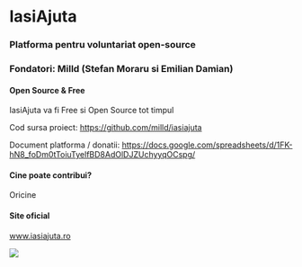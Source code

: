 # IasiAjuta
### Platforma pentru voluntariat open-source
### Fondatori: Milld (Stefan Moraru si Emilian Damian)

#### Open Source & Free

IasiAjuta va fi Free si Open Source tot timpul

Cod sursa proiect: https://github.com/milld/iasiajuta

Document platforma / donatii: https://docs.google.com/spreadsheets/d/1FK-hN8_foDm0tToiuTyelfBD8AdOlDJZUchyyqOCspg/

#### Cine poate contribui?

Oricine

#### Site oficial

www.iasiajuta.ro

![](http://blog.mgechev.com/images/open-source/logo.png)

